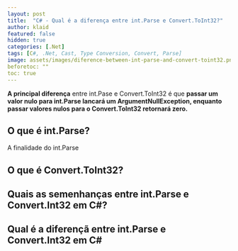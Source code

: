 ```yaml
---
layout: post
title:  "C# - Qual é a diferença entre int.Parse e Convert.ToInt32?"
author: klaid
featured: false
hidden: true
categories: [.Net]
tags: [C#, .Net, Cast, Type Conversion, Convert, Parse] 
image: assets/images/diference-between-int-parse-and-convert-toint32.png
beforetoc: "" 
toc: true
---
```


**A principal diferença** entre int.Pase e Convert.ToInt32 é que **passar um valor nulo para int.Parse lancará um ArgumentNullException, enquanto passar valores nulos para o Convert.ToInt32 retornará zero.**

## O que é int.Parse?
A finalidade do int.Parse 
## O que é Convert.ToInt32?

## Quais as semenhanças entre int.Parse e Convert.Int32 em C#?

## Qual é a diferençã entre int.Parse e Convert.Int32 em C#